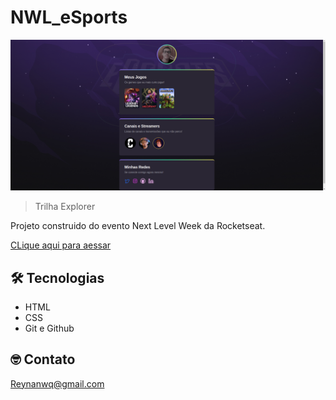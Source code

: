 # NWL_eSports

![Preview](./.github/preview.png)

> Trilha Explorer

Projeto construido do evento Next Level Week da Rocketseat.

[CLique aqui para aessar](https://reynanwq.github.io/NWL_eSports/)

## 🛠 Tecnologias

- HTML
- CSS
- Git e Github

## 🤓 Contato

Reynanwq@gmail.com

